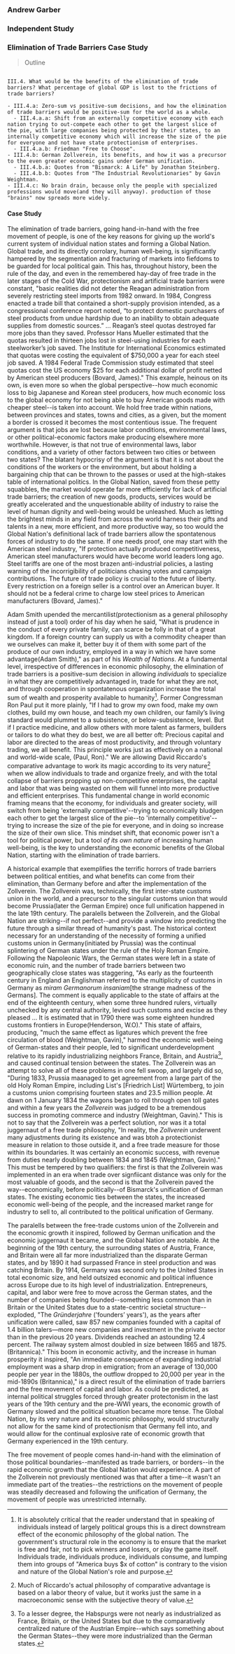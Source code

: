 ### Andrew Garber

### Independent Study

### Elimination of Trade Barriers Case Study

> Outline

```

III.4. What would be the benefits of the elimination of trade barriers? What percentage of global GDP is lost to the frictions of trade barriers?

- III.4.a: Zero-sum vs positive-sum decisions, and how the elimination of trade barriers would be positive-sum for the world as a whole.
  - III.4.a.a: Shift from an externally competitive economy with each nation trying to out-compete each other to get the largest slice of the pie, with large companies being protected by their states, to an internally competitive economy which will increase the size of the pie for everyone and not have state protectionism of enterprises.
  - III.4.a.b: Friedman "Free to Choose".
- III.4.b: German Zollverein, its benefits, and how it was a precursor to the even greater economic gains under German unification.
  - III.4.b.a: Quotes from "Bismarck: A Life" by Jonathan Steinberg.
  - III.4.b.b: Quotes from "The Industrial Revolutionaries" by Gavin Weightman.
- III.4.c: No brain drain, because only the people with specialized professions would move(and they will anyway). production of those "brains" now spreads more widely.

```

#### Case Study

The elimination of trade barriers, going hand-in-hand with the free movement of people, is one of the key reasons for giving up the world's current system of individual nation states and forming a Global Nation. Global trade, and its directly corrolary, human well-being, is significantly hampered by the segmentation and fracturing of markets into fiefdoms to be guarded for local political gain. This has, throughout history, been the rule of the day, and even in the remembered hay-day of free trade in the later stages of the Cold War, protectionism and artificial trade barriers were constant, "basic realities did not deter the Reagan administration from severely restricting steel imports from 1982 onward. In 1984, Congress enacted a trade bill that contained a short-supply provision intended, as a congressional conference report noted, “to protect domestic purchasers of steel products from undue hardship due to an inability to obtain adequate supplies from domestic sources.” ... Reagan’s steel quotas destroyed far more jobs than they saved. Professor Hans Mueller estimated that the quotas resulted in thirteen jobs lost in steel-using industries for each steelworker’s job saved. The Institute for International Economics estimated that quotas were costing the equivalent of $750,000 a year for each steel job saved. A 1984 Federal Trade Commission study estimated that steel quotas cost the US economy $25 for each additional dollar of profit netted by American steel producers (Bovard, James)." This example, heinous on its own, is even more so when the global perspective--how much economic loss to big Japanese and Korean steel producers, how much economic loss to the global economy for not being able to buy American goods made with cheaper steel--is taken into account. We hold free trade within nations, between provinces and states, towns and cities, as a given, but the moment a border is crossed it becomes the most contentious issue. The frequent argument is that jobs are lost because labor conditions, environmental laws, or other political-economic factors make producing elsewhere more worthwhile. However, is that not true of environmental laws, labor conditions, and a variety of other factors between two cities or between two states? The blatant hypocrisy of the argument is that it is not about the conditions of the workers or the environment, but about holding a bargaining chip that can be thrown to the passes or used at the high-stakes table of international politics. In the Global Nation, saved from these petty squabbles, the market would operate far more efficiently for lack of artificial trade barriers; the creation of new goods, products, services would be greatly accelerated and the unquestionable ability of industry to raise the level of human dignity and well-being would be unleashed. Much as letting the brightest minds in any field from across the world harness their gifts and talents in a new, more efficient, and more productive way, so too would the Global Nation's definitional lack of trade barriers allow the spontatenous forces of industry to do the same. If one needs proof, one may start with the American steel industry, "If protection actually produced competitiveness, American steel manufacturers would have become world leaders long ago. Steel tariffs are one of the most brazen anti-industrial policies, a lasting warning of the incorrigibility of politicians chasing votes and campaign contributions. The future of trade policy is crucial to the future of liberty. Every restriction on a foreign seller is a control over an American buyer. It should not be a federal crime to charge low steel prices to American manufacturers (Bovard, James)."

<!-- We can justify free trade as the natural order, and protectionism as contrary to this and just attack it for what it is. -->

Adam Smith upended the mercantilist(protectionism as a general philosophy instead of just a tool) order of his day when he said, "What is prudence in the conduct of every private family, can scarce be folly in that of a great kingdom. If a foreign country can supply us with a commodity cheaper than we ourselves can make it, better buy it of them with some part of the produce of our own industry, employed in a way in which we have some advantage(Adam Smith)," as part of his _Wealth of Nations_. At a fundamental level, irrespective of differences in economic philosophy, the elimination of trade barriers is a positive-sum decision in allowing _individuals_ to specialize in what they are competitively advantaged in, trade for what they are not, and through cooperation in spontatenous organization increase the total sum of wealth and prosperity available to humanity[^1]. Former Congressman Ron Paul put it more plainly, "If I had to grow my own food, make my own clothes, build my own house, and teach my own children, our family’s living standard would plummet to a subsistence, or below-subsistence, level. But if I practice medicine, and allow others with more talent as farmers, builders or tailors to do what they do best, we are all better oft: Precious capital and labor are directed to the areas of most productivity, and through voluntary trading, we all benefit. This principle works just as effectively on a national and world-wide scale, (Paul, Ron)." We are allowing David Riccardo's comparative advantage to work its magic according to its very nature[^2] when we allow individuals to trade and organize freely, and with the total collapse of barriers propping up non-competitive enterprises, the capital and labor that was being wasted on them will funnel into more productive and efficient enterprises. This fundamental change in world economic framing means that the economy, for individuals and greater society, will switch from being 'externally competitive'--trying to economically bludgen each other to get the largest slice of the pie--to 'internally competitive'--trying to increase the size of the pie for everyone, and in doing so increase the size of their own slice. This mindset shift, that economic power isn't a tool for political power, but a tool _of its own nature_ of increasing human well-being, is the key to understanding the economic benefits of the Global Nation, starting with the elimination of trade barriers.

A historical example that exemplifies the terrific horrors of trade barriers between political entities, and what benefits can come from their elimination, than Germany before and after the implementation of the Zollverein. The Zollverein was, technically, the first inter-state customs union in the world, and a precursor to the singular customs union that would become Prussia(later the German Empire) once full unification happened in the late 19th century. The paralells between the Zollverein, and the Global Nation are striking--if not perfect--and provide a window into predicting the future through a similar thread of humanity's past. The historical context necessary for an understanding of the necessity of forming a unified customs union in Germany(initiated by Prussia) was the continual splintering of German states under the rule of the Holy Roman Empire. Following the Napoleonic Wars, the German states were left in a state of economic ruin, and the number of trade barriers between two geographically close states was staggering, "As early as the fourteenth century in England an Englishman referred to the multiplicity of customs in Germany as _miram Germanorum insaniam_[the strange madness of the Germans]. The comment is equally applicable to the state of affairs at the end of the eighteenth century, when some three hundred rulers, virtually unchecked by any central authority, levied such customs and excise as they pleased ... It is estimated that in 1790 there was some eighteen hundred customs frontiers in Europe(Henderson, W.O)." This state of affairs, producing, "much the same effect as ligatures which prevent the free circulation of blood (Weightman, Gavin)," harmed the economic well-being of German-states and their people, led to significant underdevelopment relative to its rapidly industrializing neighbors France, Britain, and Austria[^3], and caused continual tension between the states. The Zollverein was an attempt to solve all of these problems in one fell swoop, and largely did so, "During 1833, Prussia maanaged to get agreement from a large part of the old Holy Roman Empire, including List's [Friedrich List] Würtemberg, to join a customs union comprising fourteen states and 23.5 million people. At dawn on 1 January 1834 the wagons began to roll through open toll gates and within a few years the _Zollverein_ was judged to be a tremendous success in promoting commerce and industry (Weightman, Gavin)." This is not to say that the Zollverein was a perfect solution, nor was it a total juggernaut of a free trade philosophy, "In reality, the _Zollverein_ underwent many adjustments during its existence and was btoh a protectionist measure in relation to those outside it, and a free trade measure for those within its boundaries. It was certainly an economic success, with revenue from duties nearly doubling between 1834 and 1845 (Weightman, Gavin)." This must be tempered by two qualifiers: the first is that the Zollverein was implemented in an era when trade over signfiicant distance was only for the most valuable of goods, and the second is that the Zollverein paved the way--economically, before politically--of Bismarck's unification of German states. The existing economic ties between the states, the increased economic well-being of the people, and the increased market range for industry to sell to, all contributed to the political unification of Germany.

The paralells between the free-trade customs union of the Zollverein and the economic growth it inspired, followed by German unification and the economic juggernaut it became, and the Global Nation are notable. At the beginning of the 19th century, the surrounding states of Austria, France, and Britain were all far more industrialized than the disparate German states, and by 1890 it had surpassed France in steel production and was catching Britain. By 1914, Germany was second only to the United States in total economic size, and held outsized economic and political influence across Europe due to its high level of industrialization. Entrepreneurs, capital, and labor were free to move across the German states, and the number of companies being founded--something less common than in Britain or the United States due to a state-centric societal structure--exploded, "The _Gründerjahre_ ('founders’ years'), as the years after unification were called, saw 857 new companies founded with a capital of 1.4 billion talers—more new companies and investment in the private sector than in the previous 20 years. Dividends reached an astounding 12.4 percent. The railway system almost doubled in size between 1865 and 1875. (Britannica)." This boom in economic activity, and the increase in human prosperity it inspired, "An immediate consequence of expanding industrial employment was a sharp drop in emigration; from an average of 130,000 people per year in the 1880s, the outflow dropped to 20,000 per year in the mid-1890s (Britannica)," is a direct result of the elimination of trade barriers and the free movement of capital and labor. As could be predicted, as internal political struggles forced through greater protectonism in the last years of the 19th century and the pre-WWI years, the economic growth of Germany slowed and the political situation became more tense. The Global Nation, by its very nature and its economic philosophy, would structurally not allow for the same kind of protectionism that Germany fell into, and would allow for the continual explosive rate of economic growth that Germany experienced in the 19th century.

<!-- Make a point about how Zollverein, and then unification allowed brains to congregrate and that was a big part of the economic growth. -->

The free movement of people comes hand-in-hand with the elimination of those political boundaries--manifested as trade barriers, or borders--in the rapid economic growth that the Global Nation would experience. A part of the Zollverein not previously mentioned was that after a time--it wasn't an immediate part of the treaties--the restrictions on the movement of people was steadily decreased and following the unification of Germany, the movement of people was unrestricted internally.

[^1]: It is absolutely critical that the reader understand that in speaking of individuals instead of largely political groups this is a direct downstream effect of the economic philosophy of the global nation. The government's structural role in the economy is to ensure that the market is free and fair, not to pick winners and losers, or play the game itself. Individuals trade, individuals produce, individuals consume, and lumping them into groups of "America buys $x of cotton" is contrary to the vision and nature of the Global Nation's role and purpose.
[^2]: Much of Riccardo's actual philosophy of comparative advantage is based on a labor theory of value, but it works just the same in a macroeconomic sense with the subjective theory of value.
[^3]: To a lesser degree, the Habspurgs were not nearly as industrialized as France, Britain, or the United States but due to the comparatively centralized nature of the Austrian Empire--which says something about the German States--they were more industrialized than the German states.
